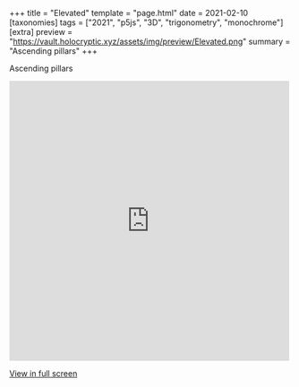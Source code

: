 +++
title = "Elevated"
template = "page.html"
date = 2021-02-10
[taxonomies]
tags = ["2021", "p5js", "3D", "trigonometry", "monochrome"]
[extra]
preview = "https://vault.holocryptic.xyz/assets/img/preview/Elevated.png"
summary = "Ascending pillars"
+++

Ascending pillars

<embed
type="text/html"
src="https://vault.holocryptic.xyz/src/2021/Elevated"
width="500"
height="500"
/>

<a target=_blank href="https://vault.holocryptic.xyz/src/2021/Elevated">View in full screen</a>
